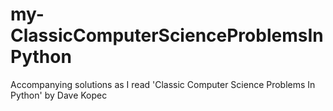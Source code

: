 # my-ClassicComputerScienceProblemsInPython
Accompanying solutions as I read 'Classic Computer Science Problems In Python' by Dave Kopec
